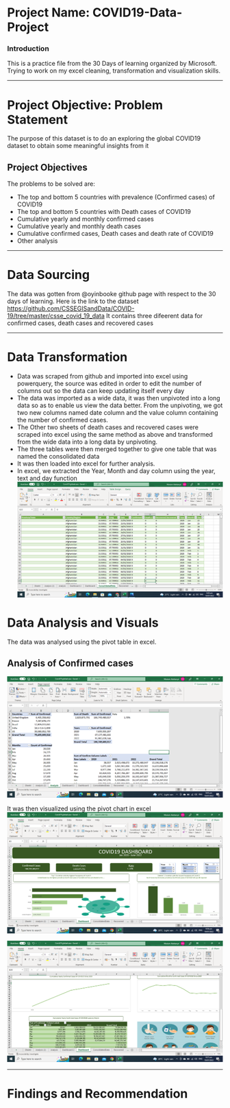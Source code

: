 # Project Name: COVID19-Data-Project

### Introduction
This is a practice file from the 30 Days of learning organized by Microsoft. Trying to work on my excel cleaning, transformation and visualization skills. 


--------
# Project Objective: Problem Statement
The purpose of this dataset is to do an exploring the global COVID19 dataset to obtain some meaningful  insights from it

## Project Objectives
The problems to be solved are:
* The top and bottom 5 countries with prevalence (Confirmed cases) of COVID19
* The top and bottom 5 countries with Death cases of COVID19
* Cumulative yearly and monthly confirmed cases
* Cumulative yearly and monthly death cases
* Cumulative confirmed cases, Death cases and death rate of COVID19
* Other analysis



--------------
# Data Sourcing
The data was gotten from @oyinbooke github page with respect to the 30 days of learning. Here is the link to the dataset https://github.com/CSSEGISandData/COVID-19/tree/master/csse_covid_19_data
It contains three difeerent data for confirmed cases, death cases and recovered cases



-------------
# Data Transformation
* Data was scraped from github and imported into excel using powerquery, the source was edited in order to edit the number of columns out so the data can keep updating itself every day
* The data was imported as a wide data, it was then unpivoted into a long data so as to enable us view the data better. From the unpivoting, we got two new columns named date column and the value column containing the number of confirmed cases.
* The Other two sheets of death cases and recovered cases were scraped into excel using the same method as above and transformed from the wide data into a long data by unpivoting.
* The three tables were then merged together to give one table that was named the consolidated data
* It was then loaded into excel for further analysis.
* In excel, we extracted the Year, Month and day column using the year, text and day function 
![alt text](https://github.com/MariamAdekanye/COVID19-Data-Project/blob/main/2022-07-19%20(1).png)


# Data Analysis and Visuals
The data was analysed using the pivot table in excel.
## Analysis of Confirmed  cases
![alt text](https://github.com/MariamAdekanye/COVID19-Data-Project/blob/main/2022-07-19%20(2).png)


It was then visualized using the pivot chart in excel 
![alt text](https://github.com/MariamAdekanye/COVID19-Data-Project/blob/main/2022-07-19%20(4).png)

![alt text](https://github.com/MariamAdekanye/COVID19-Data-Project/blob/main/2022-07-19%20(5).png)




-----------
# Findings and Recommendation
